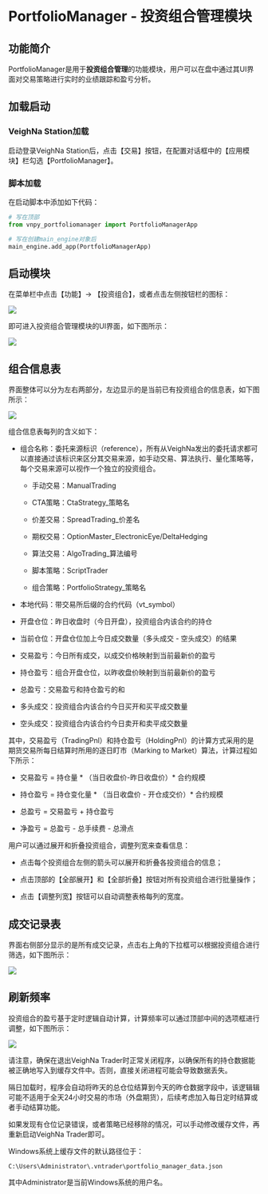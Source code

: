 
# PortfolioManager - 投资组合管理模块

## 功能简介

PortfolioManager是用于**投资组合管理**的功能模块，用户可以在盘中通过其UI界面对交易策略进行实时的业绩跟踪和盈亏分析。  


## 加载启动

### VeighNa Station加载

启动登录VeighNa Station后，点击【交易】按钮，在配置对话框中的【应用模块】栏勾选【PortfolioManager】。

### 脚本加载

在启动脚本中添加如下代码：

```python 3
# 写在顶部
from vnpy_portfoliomanager import PortfolioManagerApp

# 写在创建main_engine对象后
main_engine.add_app(PortfolioManagerApp)
```


## 启动模块

在菜单栏中点击【功能】-> 【投资组合】，或者点击左侧按钮栏的图标：

![](https://vnpy-doc.oss-cn-shanghai.aliyuncs.com/portfolio_manager/1.jpg)

即可进入投资组合管理模块的UI界面，如下图所示：

![](https://vnpy-doc.oss-cn-shanghai.aliyuncs.com/portfolio_manager/6.png)


## 组合信息表

界面整体可以分为左右两部分，左边显示的是当前已有投资组合的信息表，如下图所示：

![](https://vnpy-doc.oss-cn-shanghai.aliyuncs.com/portfolio_manager/7.png)


组合信息表每列的含义如下：

 - 组合名称：委托来源标识（reference），所有从VeighNa发出的委托请求都可以直接通过该标识来区分其交易来源，如手动交易、算法执行、量化策略等，每个交易来源可以视作一个独立的投资组合。

   - 手动交易：ManualTrading

   - CTA策略：CtaStrategy_策略名

   - 价差交易：SpreadTrading_价差名

   - 期权交易：OptionMaster_ElectronicEye/DeltaHedging

   - 算法交易：AlgoTrading_算法编号

   - 脚本策略：ScriptTrader

   - 组合策略：PortfolioStrategy_策略名

 - 本地代码：带交易所后缀的合约代码（vt_symbol）

 - 开盘仓位：昨日收盘时（今日开盘），投资组合内该合约的持仓

 - 当前仓位：开盘仓位加上今日成交数量（多头成交 - 空头成交）的结果

 - 交易盈亏：今日所有成交，以成交价格映射到当前最新价的盈亏

 - 持仓盈亏：组合开盘仓位，以昨收盘价映射到当前最新价的盈亏

 - 总盈亏：交易盈亏和持仓盈亏的和

 - 多头成交：投资组合内该合约今日买开和买平成交数量

 - 空头成交：投资组合内该合约今日卖开和卖平成交数量

其中，交易盈亏（TradingPnl）和持仓盈亏（HoldingPnl）的计算方式采用的是期货交易所每日结算时所用的逐日盯市（Marking to Market）算法，计算过程如下所示：

 - 交易盈亏 = 持仓量 * （当日收盘价-昨日收盘价）* 合约规模  

 - 持仓盈亏 = 持仓变化量 * （当日收盘价 - 开仓成交价）* 合约规模  

 - 总盈亏 = 交易盈亏 + 持仓盈亏  

 - 净盈亏 = 总盈亏 - 总手续费 - 总滑点  

用户可以通过展开和折叠投资组合，调整列宽来查看信息：

 - 点击每个投资组合左侧的箭头可以展开和折叠各投资组合的信息；

 - 点击顶部的【全部展开】和【全部折叠】按钮对所有投资组合进行批量操作；

 - 点击【调整列宽】按钮可以自动调整表格每列的宽度。

## 成交记录表

界面右侧部分显示的是所有成交记录，点击右上角的下拉框可以根据投资组合进行筛选，如下图所示：

![](https://vnpy-doc.oss-cn-shanghai.aliyuncs.com/portfolio_manager/8.png)


## 刷新频率

投资组合的盈亏基于定时逻辑自动计算，计算频率可以通过顶部中间的选项框进行调整，如下图所示：

![](https://vnpy-doc.oss-cn-shanghai.aliyuncs.com/portfolio_manager/5.png)


请注意，确保在退出VeighNa Trader时正常关闭程序，以确保所有的持仓数据能被正确地写入到缓存文件中。否则，直接关闭进程可能会导致数据丢失。  

隔日加载时，程序会自动将昨天的总仓位结算到今天的昨仓数据字段中，该逻辑辑可能不适用于全天24小时交易的市场（外盘期货），后续考虑加入每日定时结算或者手动结算功能。

如果发现有仓位记录错误，或者策略已经移除的情况，可以手动修改缓存文件，再重新启动VeighNa Trader即可。

Windows系统上缓存文件的默认路径位于：

    C:\Users\Administrator\.vntrader\portfolio_manager_data.json

其中Administrator是当前Windows系统的用户名。